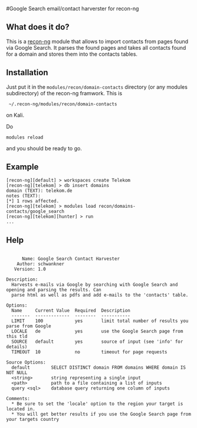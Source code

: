 #Google Search email/contact harverster for recon-ng


## What does it do?
This is a <a href="https://bitbucket.org/LaNMaSteR53/recon-ng">recon-ng</a> module that allows to import contacts from pages found via Google Search. It parses the found pages and takes all contacts found for a domain and stores them into the contacts tables.

## Installation
Just put it in the `modules/recon/domain-contacts` directory (or any modules subdirectory) of the recon-ng framwork. This is

     ~/.recon-ng/modules/recon/domain-contacts
     
on Kali.

Do 

    modules reload
    
and you should be ready to go.

## Example

```
[recon-ng][default] > workspaces create Telekom
[recon-ng][telekom] > db insert domains
domain (TEXT): telekom.de
notes (TEXT): 
[*] 1 rows affected.
[recon-ng][telekom] > modules load recon/domains-contacts/google_search
[recon-ng][telekom][hunter] > run
...

```
## Help

```

      Name: Google Search Contact Harvester
    Author: schwankner
   Version: 1.0

Description:
  Harvests e-mails via Google by searching with Google Search and opening and parsing the results. Can
  parse html as well as pdfs and add e-mails to the 'contacts' table.

Options:
  Name     Current Value  Required  Description
  -------  -------------  --------  -----------
  LIMIT    100            yes       limit total number of results you parse from Google
  LOCALE   de             yes       use the Google Search page from this tld
  SOURCE   default        yes       source of input (see 'info' for details)
  TIMEOUT  10             no        timeout for page requests

Source Options:
  default        SELECT DISTINCT domain FROM domains WHERE domain IS NOT NULL
  <string>       string representing a single input
  <path>         path to a file containing a list of inputs
  query <sql>    database query returning one column of inputs

Comments:
  * Be sure to set the 'locale' option to the region your target is located in.
  * You will get better results if you use the Google Search page from your targets country


```


